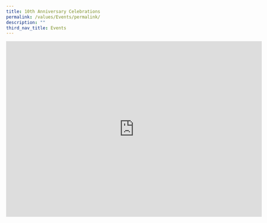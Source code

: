 ```yaml
---
title: 10th Anniversary Celebrations
permalink: /values/Events/permalink/
description: ""
third_nav_title: Events
---
```

<iframe src="https://player.vimeo.com/video/787850563?h=5e733b6ef9&amp;badge=0&amp;autopause=0&amp;player_id=0&amp;app_id=58479" width="700" height="480" frameborder="0" allow="autoplay; fullscreen; picture-in-picture" allowfullscreen title="Jan Celebration Video"></iframe>